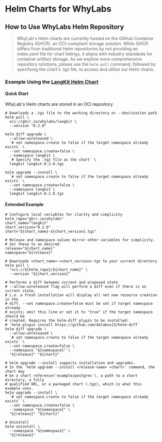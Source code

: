 # Helm Charts for WhyLabs

## How to Use WhyLabs Helm Repository

> WhyLab's Helm charts are currently hosted on the GitHub Container Registry
> (GHCR), an OCI-compliant storage solution. While GHCR differs from traditional
> Helm repositories by not providing an index.yaml file for chart listings, it
> aligns with industry standards for container artifact storage. As we explore
> more comprehensive repository solutions, please use the `helm pull` command,
> followed by specifying the chart's .tgz file, to access and utilize our Helm
> charts.

### Example Using the [LangKit Helm Chart](./charts/langkit/)

#### Quick Start
WhyLab's Helm charts are stored in an OCI repository 
```shell
# Downloads a .tgz file to the working directory or --destination path
helm pull \
  oci://ghcr.io/whylabs/langkit \
  --version "0.2.0"

helm diff upgrade \
  --allow-unreleased \
  `# set namespace.create to false if the target namespace already exists` \
  --set namespace.create=false \
  --namespace langkit \
  `# Specify the .tgz file as the chart` \
  langkit langkit-0.2.0.tgz

helm upgrade --install \
  `# set namespace.create to false if the target namespace already exists` \
  --set namespace.create=false \
  --namespace langkit \
  langkit langkit-0.2.0.tgz
```

#### Extended Example
```shell
# Configure local variables for clarity and simplicity
helm_repo="ghcr.io/whylabs"
chart_name="langkit"
chart_version="0.2.0"
chart="${chart_name}-${chart_version}.tgz"

# Release and namespace values mirror other variables for simplicity.
# Set these to as desired
release="${chart_name}"
namespace="${release}"

# Downloads <chart_name>-<chart_version>.tgz to your current directory
helm pull \
  "oci://${helm_repo}/${chart_name}" \
  --version "${chart_version}"

# Performs a diff between current and proposed state
# --allow-unreleased flag will perform a diff even if there is no current state,
# i.e. a fresh installation will display all net new resource creation in the
# diff. --set namespace.create=false must be set if target namespace already
# exists; omit this line or set it to "true" if the target namespace should be
# created. Requires the helm-diff plugin to be installed:
# `helm plugin install https://github.com/databus23/helm-diff`
helm diff upgrade \
  --allow-unreleased \
  `# set namespace.create to false if the target namespace already exists` \
  --set namespace.create=false \
  --namespace "${namespace}" \
  "${release}" "${chart}"

# helm upgrade --install supports installation and upgrades.
# In the `helm upgrade --install <release-name> <chart>` command, the chart may
# be a chart reference('example/postgres'), a path to a chart directory, a fully
# qualified URL, or a packaged chart (.tgz), which is what this example uses.
helm upgrade --install \
  `# set namespace.create to false if the target namespace already exists` \
  --set namespace.create=false \
  --namespace "${namespace}" \
  "${release}" "${chart}"

# Uninstall
helm uninstall \
  --namespace "${namespace}" \
  "${release}"
```
